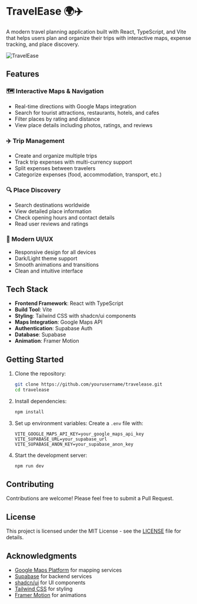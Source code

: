 # TravelEase 🌍✈️

A modern travel planning application built with React, TypeScript, and Vite that helps users plan and organize their trips with interactive maps, expense tracking, and place discovery.

![TravelEase](https://images.unsplash.com/photo-1501785888041-af3ef285b470?w=800&q=80)

## Features

### 🗺️ Interactive Maps & Navigation
- Real-time directions with Google Maps integration
- Search for tourist attractions, restaurants, hotels, and cafes
- Filter places by rating and distance
- View place details including photos, ratings, and reviews

### ✈️ Trip Management
- Create and organize multiple trips
- Track trip expenses with multi-currency support
- Split expenses between travelers
- Categorize expenses (food, accommodation, transport, etc.)

### 🔍 Place Discovery
- Search destinations worldwide
- View detailed place information
- Check opening hours and contact details
- Read user reviews and ratings

### 🎨 Modern UI/UX
- Responsive design for all devices
- Dark/Light theme support
- Smooth animations and transitions
- Clean and intuitive interface

## Tech Stack

- **Frontend Framework**: React with TypeScript
- **Build Tool**: Vite
- **Styling**: Tailwind CSS with shadcn/ui components
- **Maps Integration**: Google Maps API
- **Authentication**: Supabase Auth
- **Database**: Supabase
- **Animation**: Framer Motion

## Getting Started

1. Clone the repository:
   ```bash
   git clone https://github.com/yourusername/travelease.git
   cd travelease
   ```

2. Install dependencies:
   ```bash
   npm install
   ```

3. Set up environment variables:
   Create a `.env` file with:
   ```env
   VITE_GOOGLE_MAPS_API_KEY=your_google_maps_api_key
   VITE_SUPABASE_URL=your_supabase_url
   VITE_SUPABASE_ANON_KEY=your_supabase_anon_key
   ```

4. Start the development server:
   ```bash
   npm run dev
   ```

## Contributing

Contributions are welcome! Please feel free to submit a Pull Request.

## License

This project is licensed under the MIT License - see the [LICENSE](LICENSE) file for details.

## Acknowledgments

- [Google Maps Platform](https://developers.google.com/maps) for mapping services
- [Supabase](https://supabase.com/) for backend services
- [shadcn/ui](https://ui.shadcn.com/) for UI components
- [Tailwind CSS](https://tailwindcss.com/) for styling
- [Framer Motion](https://www.framer.com/motion/) for animations
